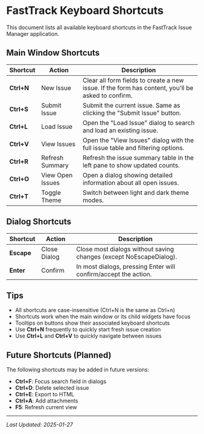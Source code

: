 # FastTrack Keyboard Shortcuts

This document lists all available keyboard shortcuts in the FastTrack Issue Manager application.

## Main Window Shortcuts

| Shortcut | Action | Description |
|----------|--------|-------------|
| **Ctrl+N** | New Issue | Clear all form fields to create a new issue. If the form has content, you'll be asked to confirm. |
| **Ctrl+S** | Submit Issue | Submit the current issue. Same as clicking the "Submit Issue" button. |
| **Ctrl+L** | Load Issue | Open the "Load Issue" dialog to search and load an existing issue. |
| **Ctrl+V** | View Issues | Open the "View Issues" dialog with the full issue table and filtering options. |
| **Ctrl+R** | Refresh Summary | Refresh the issue summary table in the left pane to show updated counts. |
| **Ctrl+O** | View Open Issues | Open a dialog showing detailed information about all open issues. |
| **Ctrl+T** | Toggle Theme | Switch between light and dark theme modes. |

## Dialog Shortcuts

| Shortcut | Action | Description |
|----------|--------|-------------|
| **Escape** | Close Dialog | Close most dialogs without saving changes (except NoEscapeDialog). |
| **Enter** | Confirm | In most dialogs, pressing Enter will confirm/accept the action. |

## Tips

- All shortcuts are case-insensitive (Ctrl+N is the same as Ctrl+n)
- Shortcuts work when the main window or its child widgets have focus
- Tooltips on buttons show their associated keyboard shortcuts
- Use **Ctrl+N** frequently to quickly start fresh issue creation
- Use **Ctrl+L** and **Ctrl+V** to quickly navigate between issues

## Future Shortcuts (Planned)

The following shortcuts may be added in future versions:
- **Ctrl+F**: Focus search field in dialogs
- **Ctrl+D**: Delete selected issue
- **Ctrl+E**: Export to HTML
- **Ctrl+A**: Add attachments
- **F5**: Refresh current view

---

*Last Updated: 2025-01-27*
